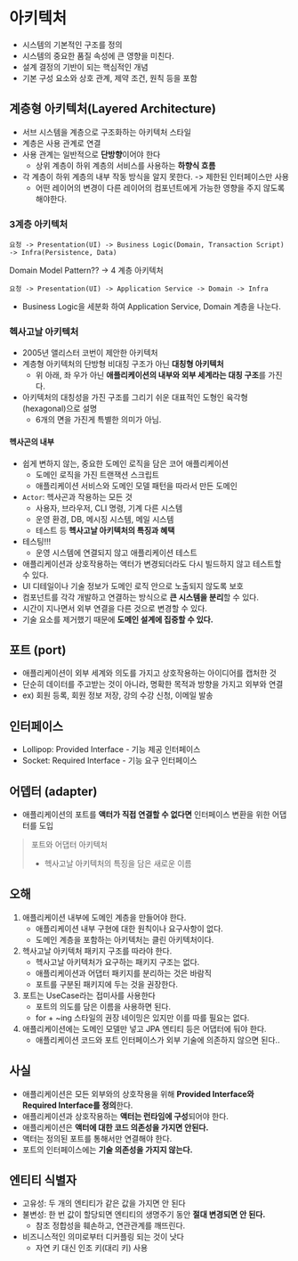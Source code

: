 # 아키텍처
- 시스템의 기본적인 구조를 정의
- 시스템의 중요한 품질 속성에 큰 영향을 미친다.
- 설계 결정의 기반이 되는 핵심적인 개념
- 기본 구성 요소와 상호 관계, 제약 조건, 원칙 등을 포함

## 계층형 아키텍처(Layered Architecture)
- 서브 시스템을 계층으로 구조화하는 아키텍처 스타일
- 계층은 사용 관계로 연결
- 사용 관계는 일반적으로 **단방향**이어야 한다
	- 상위 계층이 하위 계층의 서비스를 사용하는 **하향식 흐름**
- 각 계층이 하위 계층의 내부 작동 방식을 알지 못한다. -> 제한된 인터페이스만 사용
	- 어떤 레이어의 변경이 다른 레이어의 컴포넌트에게 가능한 영향을 주지 않도록 해야한다.

### 3계층 아키텍처
```
요청 -> Presentation(UI) -> Business Logic(Domain, Transaction Script) -> Infra(Persistence, Data)
```

Domain Model Pattern?? -> 4 계층 아키텍처

```
요청 -> Presentation(UI) -> Application Service -> Domain -> Infra
```

- Business Logic을 세분화 하여 Application Service, Domain 계층을 나눈다.

### 헥사고날 아키텍처
- 2005년 앨리스터 코번이 제안한 아키텍처
- 계층형 아키텍처의 단방형 비대칭 구조가 아닌 **대칭형 아키텍처**
	- 위 아래, 좌 우가 아닌 **애플리케이션의 내부와 외부 세계라는 대칭 구조**를 가진다.
- 아키텍처의 대칭성을 가진 구조를 그리기 쉬운 대표적인 도형인 육각형(hexagonal)으로 설명
	- 6개의 면을 가진게 특별한 의미가 아님.
#### 헥사곤의 내부
- 쉽게 변하지 않는, 중요한 도메인 로직을 담은 코어 애플리케이션
	- 도메인 로직을 가진 트랜잭션 스크립트
	- 애플리케이션 서비스와 도메인 모델 패턴을 따라서 만든 도메인
- `Actor`: 헥사곤과 작용하는 모든 것 
	- 사용자, 브라우저, CLI 명령, 기계 다른 시스템
	- 운영 환경, DB, 메시징 시스템, 메일 시스템
	- 테스트 등
**헥사고날 아키텍처의 특징과 혜택**
- 테스팅!!! 
	- 운영 시스템에 연결되지 않고 애플리케이션 테스트
- 애플리케이션과 상호작용하는 액터가 변경되더라도 다시 빌드하지 않고 테스트할 수 있다.
- UI 디테일이나 기술 정보가 도메인 로직 안으로 노출되지 않도록 보호
- 컴포넌트를 각각 개발하고 연결하는 방식으로 **큰 시스템을 분리**할 수 있다.
- 시간이 지나면서 외부 연결을 다른 것으로 변경할 수 있다.
- 기술 요소를 제거했기 때문에 **도메인 설계에 집중할 수 있다.**

## 포트 (port)
- 애플리케이션이 외부 세계와 의도를 가지고 상호작용하는 아이디어를 캡처한 것
- 단순히 데이터를 주고받는 것이 아니라, 명확한 목적과 방향을 가지고 외부와 연결
- ex) 회원 등록, 회원 정보 저장, 강의 수강 신청, 이메일 발송

## 인터페이스
- Lollipop: Provided Interface - 기능 제공 인터페이스
- Socket: Required Interface - 기능 요구 인터페이스

## 어뎁터 (adapter)
- 애플리케이션의 포트를 **액터가 직접 연결할 수 없다면** 인터페이스 변환을 위한 어댑터를 도입

> 포트와 어댑터 아키텍처
> - 헥사고날 아키텍처의 특징을 담은 새로운 이름

## 오해
1. 애플리케이션 내부에 도메인 계층을 만들어야 한다.
	- 애플리케이션 내부 구현에 대한 원칙이나 요구사항이 없다.
	- 도메인 계층을 포함하는 아키텍처는 클린 아키텍처이다.
2. 헥사고날 아키텍처 패키지 구조를 따라야 한다.
	- 헥사고날 아키텍처가 요구하는 패키지 구조는 없다.
	- 애플리케이션과 어댑터 패키지를 분리하는 것은 바람직
	- 포트를 구분된 패키지에 두는 것을 권장한다.
3. 포트는 UseCase라는 접미사를 사용한다
	- 포트의 의도를 담은 이름을 사용하면 된다.
	- for + ~ing 스타일의 권장 네이밍은 있지만 이를 따를 필요는 없다.
4. 애플리케이션에는 도메인 모델만 넣고 JPA 엔티티 등은 어댑터에 둬야 한다.
	- 애플리케이션 코드와 포트 인터페이스가 외부 기술에 의존하지 않으면 된다..

## 사실
- 애플리케이션은 모든 외부와의 상호작용을 위해 **Provided Interface와 Required Interface를 정의**한다.
- 애플리케이션과 상호작용하는 **액터는 런타임에 구성**되어야 한다.
- 애플리케이션은 **액터에 대한 코드 의존성을 가지면 안된다.**
- 액터는 정의된 포트를 통해서만 연결해야 한다.
- 포트의 인터페이스에는 **기술 의존성을 가지지 않는다.**

## 엔티티 식별자
- 고유성: 두 개의 엔티티가 같은 값을 가지면 안 된다
- 불변성: 한 번 값이 할당되면 엔티티의 생명주기 동안 **절대 변경되면 안 된다.**
	- 참조 정합성을 훼손하고, 연관관계를 깨뜨린다.
- 비즈니스적인 의미로부터 디커플링 되는 것이 낫다
	- 자연 키 대신 인조 키(대리 키) 사용